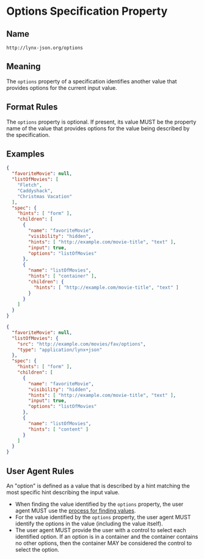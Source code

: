 # Options Specification Property

## Name

`http://lynx-json.org/options`

## Meaning

The `options` property of a specification identifies another value that provides options for the current input value.

## Format Rules

The `options` property is optional. If present, its value MUST be the property name of the value that provides options for the value being described by the specification.

## Examples

```json
{
  "favoriteMovie": null,
  "listOfMovies": [
    "Fletch",
    "Caddyshack",
    "Christmas Vacation"
  ],
  "spec": {
    "hints": [ "form" ],
    "children": [
      {
        "name": "favoriteMovie",
        "visibility": "hidden",
        "hints": [ "http://example.com/movie-title", "text" ],
        "input": true,
        "options": "listOfMovies"
      },
      {
        "name": "listOfMovies",
        "hints": [ "container" ],
        "children": {
          "hints": [ "http://example.com/movie-title", "text" ]
        }
      }
    ]
  }
}
```

```json
{
  "favoriteMovie": null,
  "listOfMovies": {
    "src": "http://example.com/movies/fav/options",
    "type": "application/lynx+json"
  },
  "spec": {
    "hints": [ "form" ],
    "children": [
      {
        "name": "favoriteMovie",
        "visibility": "hidden",
        "hints": [ "http://example.com/movie-title", "text" ],
        "input": true,
        "options": "listOfMovies"
      },
      {
        "name": "listOfMovies",
        "hints": [ "content" ]
      }
    ]
  }
}
```

## User Agent Rules

An "option" is defined as a value that is described by a hint matching the most specific hint describing the input value.

- When finding the value identified by the `options` property, the user agent MUST use the [process for finding values](#process-for-finding-values).
- For the value identified by the `options` property, the user agent MUST identify the options in the value (including the value itself).
- The user agent MUST provide the user with a control to select each identified option. If an option is in a container and the container contains no other options, then the container MAY be considered the control to select the option.
